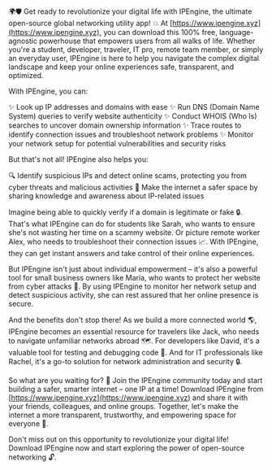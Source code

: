 🌍🛡️ Get ready to revolutionize your digital life with IPEngine, the ultimate open-source global networking utility app! 💥 At [https://www.ipengine.xyz](https://www.ipengine.xyz), you can download this 100% free, language-agnostic powerhouse that empowers users from all walks of life. Whether you're a student, developer, traveler, IT pro, remote team member, or simply an everyday user, IPEngine is here to help you navigate the complex digital landscape and keep your online experiences safe, transparent, and optimized.

With IPEngine, you can:

✨ Look up IP addresses and domains with ease
✨ Run DNS (Domain Name System) queries to verify website authenticity
✨ Conduct WHOIS (Who Is) searches to uncover domain ownership information
✨ Trace routes to identify connection issues and troubleshoot network problems
✨ Monitor your network setup for potential vulnerabilities and security risks

But that's not all! IPEngine also helps you:

🔍 Identify suspicious IPs and detect online scams, protecting you from cyber threats and malicious activities
📡 Make the internet a safer space by sharing knowledge and awareness about IP-related issues

Imagine being able to quickly verify if a domain is legitimate or fake 🔒. That's what IPEngine can do for students like Sarah, who wants to ensure she's not wasting her time on a scammy website. Or picture remote worker Alex, who needs to troubleshoot their connection issues 📈. With IPEngine, they can get instant answers and take control of their online experiences.

But IPEngine isn't just about individual empowerment – it's also a powerful tool for small business owners like Maria, who wants to protect her website from cyber attacks 💪. By using IPEngine to monitor her network setup and detect suspicious activity, she can rest assured that her online presence is secure.

And the benefits don't stop there! As we build a more connected world 🌎, IPEngine becomes an essential resource for travelers like Jack, who needs to navigate unfamiliar networks abroad 🗺️. For developers like David, it's a valuable tool for testing and debugging code 🔧. And for IT professionals like Rachel, it's a go-to solution for network administration and security 🔒.

So what are you waiting for? 🚀 Join the IPEngine community today and start building a safer, smarter internet – one IP at a time! Download IPEngine from [https://www.ipengine.xyz](https://www.ipengine.xyz) and share it with your friends, colleagues, and online groups. Together, let's make the internet a more transparent, trustworthy, and empowering space for everyone 🌟.

Don't miss out on this opportunity to revolutionize your digital life! Download IPEngine now and start exploring the power of open-source networking 🔓.